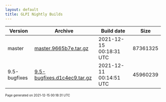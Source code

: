 ```yaml
---
layout: default
title: GLPI Nightly Builds
---
```


Version|Archive|Build date|Size
---|---|---|---
master|[master.9665b7e.tar.gz](master.9665b7e.tar.gz)|2021-12-15 00:18:31 UTC|87361325
9.5-bugfixes|[9.5-bugfixes.d1c4ec9.tar.gz](9.5-bugfixes.d1c4ec9.tar.gz)|2021-12-11 00:14:51 UTC|45960239

<font size="1">Page generated on 2021-12-15 00:18:31 UTC</font>
